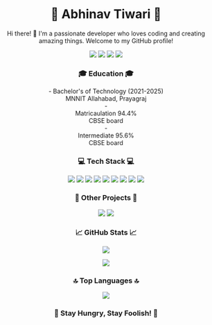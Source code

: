 <!-- Your Name -->
<h1 align="center">🌟 Abhinav Tiwari 🌟</h1>

<!-- Your Introduction -->
<p align="center">
  Hi there! 👋 I'm a passionate developer who loves coding and creating amazing things. Welcome to my GitHub profile!
</p>

<!-- Your Social Media and Contact -->
<p align="center">
  <a href="https://www.linkedin.com/in/abhinav-tiwari-mnnit/"><img src="https://img.shields.io/badge/-LinkedIn-blue?style=flat&logo=linkedin"></a>
  <a href="mailto:abhiitiwarii0@gmail.com"><img src="https://img.shields.io/badge/-Email-D14836?style=flat&logo=email&logoColor=white"></a>
  <a href="https://leetcode.com/Dev_Demigod/"><img src="https://img.shields.io/badge/-LeetCode-FFA116?style=flat&logo=leetcode&logoColor=white"></a>
  <a href="https://auth.geeksforgeeks.org/user/abhiitiwarii0/"><img src="https://img.shields.io/badge/-GeeksforGeeks-0F9D58?style=flat&logo=geeksforgeeks&logoColor=white"></a>
</p>

<!-- Your Education -->
<h3 align="center">🎓 Education 🎓</h3>
<p align="center">
  - Bachelor's of Technology (2021-2025)<br>
    MNNIT Allahabad, Prayagraj<br>
  - <br>Matricaulation 94.4%<br>
    CBSE board<br>
  - <br>Intermediate 95.6%<br>
    CBSE board
</p>

<!-- Your Skills -->
<h3 align="center">💻 Tech Stack 💻</h3>
<p align="center">
  <img src="https://img.shields.io/badge/-HTML5-E34F26?style=flat&logo=html5&logoColor=white">
  <img src="https://img.shields.io/badge/-CSS3-1572B6?style=flat&logo=css3">
  <img src="https://img.shields.io/badge/-JavaScript-F7DF1E?style=flat&logo=javascript&logoColor=white">
  <img src="https://img.shields.io/badge/-Python-3776AB?style=flat&logo=python&logoColor=white">
  <img src="https://img.shields.io/badge/-C++-00599C?style=flat&logo=c%2B%2B&logoColor=white">
  <img src="https://img.shields.io/badge/-C-00599C?style=flat&logo=c&logoColor=white">
  <img src="https://img.shields.io/badge/-Git-F05032?style=flat&logo=git&logoColor=white">
  <img src="https://img.shields.io/badge/-Machine%20Learning-FF6F00?style=flat">
  <img src="https://img.shields.io/badge/-Data%20Analysis-3366BB?style=flat">
</p>

<!-- Your Other Projects -->
<h3 align="center">🚀 Other Projects 🚀</h3>
<p align="center">
  <a href="https://github.com/Abhinav-21/Healthcare-Record-Management"><img src="https://img.shields.io/badge/-Project%201-181717?style=flat&logo=github"></a>
  <a href="https://github.com/Abhinav-21/Machine-Learning-Models"><img src="https://img.shields.io/badge/-Project%202-181717?style=flat&logo=github"></a>
</p>

<!-- Your GitHub Stats -->
<h3 align="center">📈 GitHub Stats 📈</h3>
<p align="center">
  <img src="https://github-readme-stats.vercel.app/api?username=Abhinav-21&show_icons=true&theme=dark">
</p>
<p align="center">
  <a href="https://git.io/streak-stats"><img src="https://github-readme-streak-stats.herokuapp.com?user=Abhinav-21&theme=dark&date_format=M%20j%5B%2C%20Y%5D&mode=weekly"></a>
</p>

<!-- Your Top Languages -->
<h3 align="center">🔝 Top Languages 🔝</h3>
<p align="center">
  <a href="https://github.com/anuraghazra/github-readme-stats"><img src="https://github-readme-stats.vercel.app/api/top-langs/?username=Abhinav-21&theme=dark"></a>
</p>

<!-- Your Favorite Quote -->
<h3 align="center">🌟 Stay Hungry, Stay Foolish! 🌟</h3>
